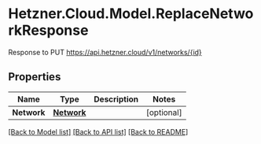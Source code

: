 # Hetzner.Cloud.Model.ReplaceNetworkResponse
Response to PUT https://api.hetzner.cloud/v1/networks/{id}

## Properties

Name | Type | Description | Notes
------------ | ------------- | ------------- | -------------
**Network** | [**Network**](Network.md) |  | [optional] 

[[Back to Model list]](../../README.md#documentation-for-models) [[Back to API list]](../../README.md#documentation-for-api-endpoints) [[Back to README]](../../README.md)

